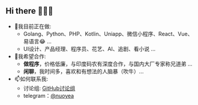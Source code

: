 ## Hi there 👋👋👋

- 🔭我目前正在做:
  - Golang、Python、PHP、Kotlin、Uniapp、微信小程序、React、Vue、易语言😂 ...
  - UI设计、产品经理、程序员、花艺、AI、追剧、看小说 ...
- 👯我希望合作:
  - **做程序**，价格低廉，与印度码农有深度合作，与国内大厂专家称兄道弟 ...
  - **闲聊**，我时间多，喜欢和有想法的人脑暴（吹牛）...
- 📫如何联系我:
  - 讨论组: [GitHub讨论组](https://github.com/dunea/dunea/discussions)
  - telegram：[@nuoyea](https://t.me/nuoyea)
